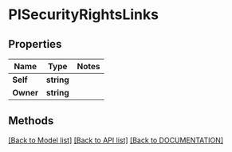 # PISecurityRightsLinks

## Properties
Name | Type | Notes
------------ | ------------- | -------------
**Self** | **string**
**Owner** | **string**

## Methods
[[Back to Model list]](../../DOCUMENTATION.md#documentation-for-models) [[Back to API list]](../../DOCUMENTATION.md#documentation-for-api-endpoints) [[Back to DOCUMENTATION]](../../DOCUMENTATION.md)
